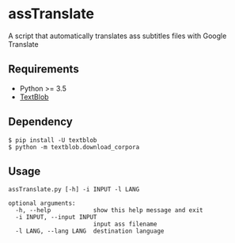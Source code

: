 assTranslate
====================================

A script that automatically translates ass subtitles files with Google Translate

Requirements
------------

- Python >= 3.5
- [TextBlob](https://github.com/sloria/TextBlob)

Dependency
----------


    $ pip install -U textblob
    $ python -m textblob.download_corpora
    
Usage
----------


    assTranslate.py [-h] -i INPUT -l LANG

    optional arguments:
      -h, --help            show this help message and exit
      -i INPUT, --input INPUT
                            input ass filename
      -l LANG, --lang LANG  destination language

